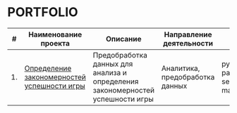 # PORTFOLIO
| #    | Наименование проекта                | Описание                                                     | Направление деятельности | Стек                   |
| ---- | ------------------------------------------------------------ | ------------------------------------------------------------ | --|---------------------------------------------------------- |
| 1.   | [Определение закономерностей успешности игры ](https://github.com/musa-vu/Study_projects/blob/2939dcd31dc965edf5005d606c58597db003908c/GAME%20ANALYSIS/Determining_the_success_of_the_games.ipynb) | Предобработка данных для анализа и определения закономерностей успешности игры | Аналитика, предобработка данных| python, pandas, seaborn, matplotlib       |

